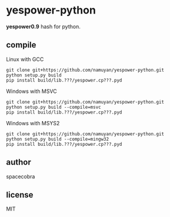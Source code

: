 # yespower-python
**yespower0.9** hash for python.

## compile
Linux with GCC
```
git clone git+https://github.com/namuyan/yespower-python.git
python setup.py build
pip install build/lib.???/yespower.cp???.pyd
```

Windows with MSVC
```
git clone git+https://github.com/namuyan/yespower-python.git
python setup.py build --compile=msvc
pip install build/lib.???/yespower.cp???.pyd
```

Windows with MSYS2
```
git clone git+https://github.com/namuyan/yespower-python.git
python setup.py build --compile=mingw32
pip install build/lib.???/yespower.cp???.pyd
```

## author
spacecobra

## license
MIT
